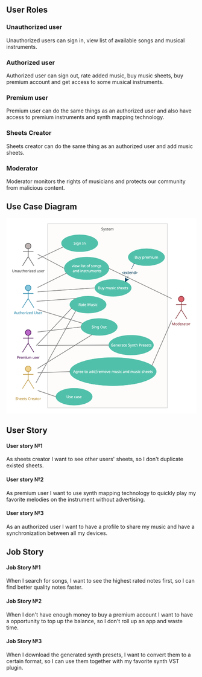 ## User Roles

### Unauthorized user

Unauthorized users can sign in, view list of available songs and musical instruments. 

### Authorized user

Authorized user can sign out, rate added music, buy music sheets, buy premium account and get access to some musical instruments.

### Premium user

Premium user can do the same things as an authorized user and also have access to premium instruments and synth mapping technology.

### Sheets Creator

Sheets creator can do the same thing as an authorized user and add music sheets.

### Moderator

Moderator monitors the rights of musicians and protects our community from malicious content.

## Use Case Diagram

<p align="center">
  <img src="/images/use_case_diagram.png" title="Use Case Diagram" alt="Use Case Diagram">
</p>

## User Story

#### User story №1

As sheets creator I want to see other users' sheets, so I don't duplicate existed sheets.

#### User story №2

As premium user I want to use synth mapping technology to quickly play my favorite melodies on the instrument without advertising.

#### User story №3

As an authorized user I want to have a profile to share my music and have a synchronization between all my devices.

## Job Story

#### Job Story №1

When I search for songs, I want to see the highest rated notes first, so I can find better quality notes faster.

#### Job Story №2

When I don't have enough money to buy a premium account I want to have a opportunity to top up the balance, so I don't roll up an app and waste time.

#### Job Story №3

When I download the generated synth presets, I want to convert them to a certain format, so I can use them together with my favorite synth VST plugin.




